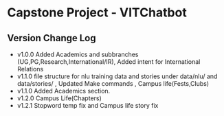 ﻿# Capstone Project - VITChatbot
## Version Change Log
- v1.0.0 Added Academics and subbranches (UG,PG,Research,International/IR), Added intent for International Relations
- v1.1.0 file structure for nlu training data and stories under data/nlu/ and data/stories/ , Updated Make commands , Campus life(Fests,Clubs)
- v1.1.0 Added Academics section.
- v1.2.0 Campus Life(Chapters)
- v1.2.1 Stopword temp fix and Campus life story fix